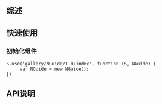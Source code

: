 ## 综述

## 快速使用

### 初始化组件

    S.use('gallery/NGuide/1.0/index', function (S, NGuide) {
         var NGuide = new NGuide();
    })

## API说明

